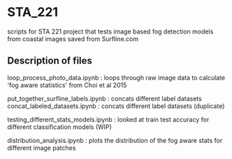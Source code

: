 # STA_221
scripts for STA 221 project that tests image based fog detection models from coastal images saved from Surfline.com


## Description of files
loop_process_photo_data.ipynb : loops through raw image data to calculate 'fog aware statistics' from Choi et al 2015  
   
put_together_surfline_labels.ipynb : concats different label datasets   
concat_labeled_datasets.ipynb	: concats different label datasets (duplicate) 	 
   
testing_different_stats_models.ipynb : looked at train test accuracy for different classification models (WIP)   
   
distribution_analysis.ipynb : plots the distribution of the fog aware stats for different image patches    
